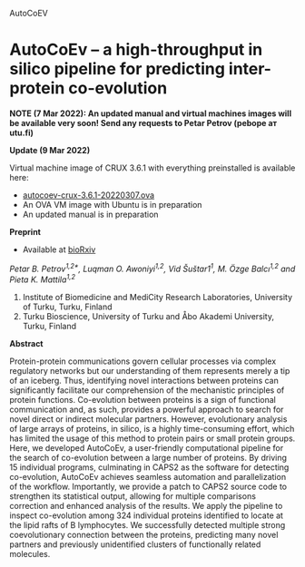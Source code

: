 AutoCoEV

# AutoCoEv – a high-throughput in silico pipeline for predicting inter-protein co-evolution

**NOTE (7 Mar 2022): An updated manual and virtual machines images will be available very soon! Send any requests to Petar Petrov (pebope ат utu.fi)**

**Update (9 Mar 2022)**

Virtual machine image of CRUX 3.6.1 with everything preinstalled is available here:

* [autocoev-crux-3.6.1-20220307.ova](https://seafile.utu.fi/library/832bfcd0-1c4f-4f09-b24b-fd1d61a9e221/autocoev/)
* An OVA VM image with Ubuntu is in preparation
* An updated manual is in preparation

**Preprint**

* Available at [bioRxiv](https://www.biorxiv.org/content/10.1101/2020.09.29.315374)

_Petar B. Petrov<sup>1,2*</sup>, Luqman O. Awoniyi<sup>1,2</sup>, Vid Šuštar1<sup>1</sup>, M. Özge Balcı<sup>1,2</sup> and Pieta K. Mattila<sup>1,2</sup>_

1. Institute of Biomedicine and MediCity Research Laboratories, University of Turku, Turku, Finland
2. Turku Bioscience, University of Turku and Åbo Akademi University, Turku, Finland

**Abstract**

Protein-protein communications govern cellular processes via complex regulatory networks but our understanding of them represents merely a tip of an iceberg. Thus, identifying novel interactions between proteins can significantly facilitate our comprehension of the mechanistic principles of protein functions. Co-evolution between proteins is a sign of functional communication and, as such, provides a powerful approach to search for novel direct or indirect molecular partners. However, evolutionary analysis of large arrays of proteins, in silico, is a highly time-consuming effort, which has limited the usage of this method to protein pairs or small protein groups. Here, we developed AutoCoEv, a user-friendly computational pipeline for the search of co-evolution between a large number of proteins. By driving 15 individual programs, culminating in CAPS2 as the software for detecting co-evolution, AutoCoEv achieves seamless automation and parallelization of the workflow. Importantly, we provide a patch to CAPS2 source code to strengthen its statistical output, allowing for multiple comparisons correction and enhanced analysis of the results. We apply the pipeline to inspect co-evolution among 324 individual proteins identified to locate at the lipid rafts of B lymphocytes. We successfully detected multiple strong coevolutionary connection between the proteins, predicting many novel partners and previously unidentified clusters of functionally related molecules. 
